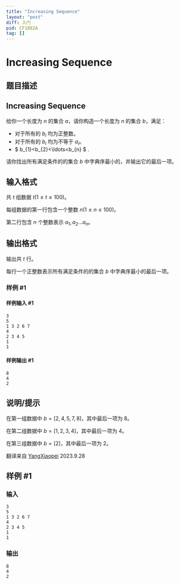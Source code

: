 ```yaml
---
title: "Increasing Sequence"
layout: "post"
diff: 入门
pid: CF1882A
tag: []
---
```


# Increasing Sequence

## 题目描述

## Increasing Sequence


给你一个长度为 $n$ 的集合 $a$，请你构造一个长度为 $n$ 的集合 $b$，满足：

- 对于所有的 $b_{i}$ 均为正整数。
- 对于所有的 $b_{i}$ 均为不等于 $a_{i}$。
- $ b_{1}<b_{2}<\ldots<b_{n} $ .

请你找出所有满足条件的的集合 $b$ 中字典序最小的，并输出它的最后一项。

## 输入格式

共 $t$ 组数据 $t(1 \le t \le 100)$。


每组数据的第一行包含一个整数 $n(1 \le n \le 100)$。

第二行包含 $n$ 个整数表示 $a_{1},a_{2} \ldots a_n$。

## 输出格式

输出共 $t$ 行。

每行一个正整数表示所有满足条件的的集合 $b$ 中字典序最小的最后一项。

### 样例 #1

#### 样例输入 #1

```
3
5
1 3 2 6 7
4
2 3 4 5
1
1
```

#### 样例输出 #1

```
8
4
2
```

## 说明/提示

在第一组数据中 $b=[2,4,5,7,8]$，其中最后一项为 $8$。

在第二组数据中 $b=[1,2,3,4]$，其中最后一项为 $4$。

在第三组数据中 $b=[2]$，其中最后一项为 $2$。

翻译来自 [YangXiaopei](https://www.luogu.com.cn/user/785630) 2023.9.28

## 样例 #1

### 输入

```
3
5
1 3 2 6 7
4
2 3 4 5
1
1
```

### 输出

```
8
4
2
```

